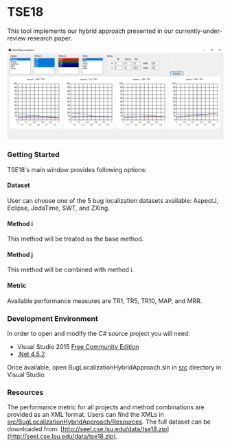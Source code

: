 # TSE18
This tool implements our hybrid approach presented in our currently-under-review research paper.  

![ScreenShot](https://github.com/seelprojects/TSE18/blob/master/src/image.png)

### Getting Started
TSE18's main window provides following options:

#### Dataset
User can choose one of the 5 bug localization datasets available: AspectJ, Eclipse, JodaTime, SWT, and ZXing.

#### Method i
This method will be treated as the base method.

#### Method j
This method will be combined with method i.

#### Metric
Available performance measures are TR1, TR5, TR10, MAP, and MRR.

### Development Environment
In order to open and modify the C# source project you will need:
- Visual Studio 2015 [Free Community Edition](https://www.visualstudio.com/en-us/products/visual-studio-community-vs.aspx)
- [.Net 4.5.2](https://support.microsoft.com/en-us/kb/2901907)

Once available, open BugLocalizationHybridApproach.sln in [src](src/) directory in Visual Studio.

### Resources
The performance metric for all projects and method combinations are provided as an XML format. Users can find the XMLs in [src/BugLocalizationHybridApproach/Resources](src/BugLocalizationHybridApproach/Resources/). The full dataset can be downloaded from: [http://seel.cse.lsu.edu/data/tse18.zip](http://seel.cse.lsu.edu/data/tse18.zip).